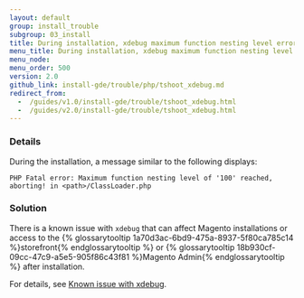 ```yaml
---
layout: default 
group: install_trouble
subgroup: 03_install
title: During installation, xdebug maximum function nesting level error
menu_title: During installation, xdebug maximum function nesting level error
menu_node: 
menu_order: 500
version: 2.0
github_link: install-gde/trouble/php/tshoot_xdebug.md
redirect_from:
  -  /guides/v1.0/install-gde/trouble/tshoot_xdebug.html
  -  /guides/v2.0/install-gde/trouble/tshoot_xdebug.html
---
```


### Details

During the installation, a  message similar to the following displays: 

	PHP Fatal error: Maximum function nesting level of '100' reached, aborting! in <path>/ClassLoader.php

### Solution

<p>There is a known issue with <code>xdebug</code> that can affect Magento installations or access to the {% glossarytooltip 1a70d3ac-6bd9-475a-8937-5f80ca785c14 %}storefront{% endglossarytooltip %} or {% glossarytooltip 18b930cf-09cc-47c9-a5e5-905f86c43f81 %}Magento Admin{% endglossarytooltip %} after installation.</p>
<p>For details, see <a href="{{page.baseurl}}install-gde/trouble/tshoot_install-issues.html#known-devbeta-xdebug">Known issue with xdebug</a>.

